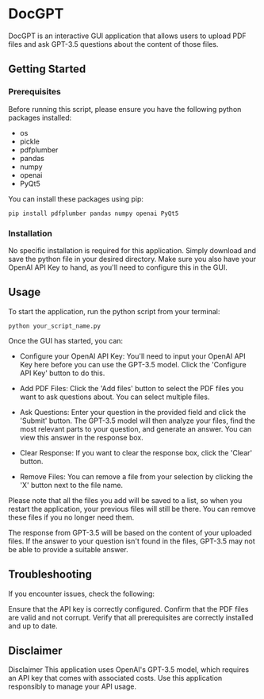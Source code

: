 # DocGPT

DocGPT is an interactive GUI application that allows users to upload PDF files and ask GPT-3.5 questions about the content of those files.

## Getting Started

### Prerequisites

Before running this script, please ensure you have the following python packages installed:

- os
- pickle
- pdfplumber
- pandas
- numpy
- openai
- PyQt5

You can install these packages using pip:
```shell
pip install pdfplumber pandas numpy openai PyQt5
```

### Installation
No specific installation is required for this application. Simply download and save the python file in your desired directory. Make sure you also have your OpenAI API Key to hand, as you'll need to configure this in the GUI.

## Usage
To start the application, run the python script from your terminal:
```shell
python your_script_name.py
```

Once the GUI has started, you can:

- Configure your OpenAI API Key: You'll need to input your OpenAI API Key here before you can use the GPT-3.5 model. Click the 'Configure API Key' button to do this.

- Add PDF Files: Click the 'Add files' button to select the PDF files you want to ask questions about. You can select multiple files.

- Ask Questions: Enter your question in the provided field and click the 'Submit' button. The GPT-3.5 model will then analyze your files, find the most relevant parts to your question, and generate an answer. You can view this answer in the response box.

- Clear Response: If you want to clear the response box, click the 'Clear' button.

- Remove Files: You can remove a file from your selection by clicking the 'X' button next to the file name.

Please note that all the files you add will be saved to a list, so when you restart the application, your previous files will still be there. You can remove these files if you no longer need them.

The response from GPT-3.5 will be based on the content of your uploaded files. If the answer to your question isn't found in the files, GPT-3.5 may not be able to provide a suitable answer.

## Troubleshooting

If you encounter issues, check the following:

Ensure that the API key is correctly configured.
Confirm that the PDF files are valid and not corrupt.
Verify that all prerequisites are correctly installed and up to date.

## Disclaimer

Disclaimer
This application uses OpenAI's GPT-3.5 model, which requires an API key that comes with associated costs. Use this application responsibly to manage your API usage.
